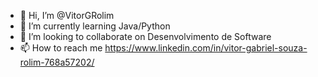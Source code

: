 - 👋 Hi, I’m @VitorGRolim
- 🌱 I’m currently learning  Java/Python
- 💞️ I’m looking to collaborate on Desenvolvimento de Software
- 📫 How to reach me https://www.linkedin.com/in/vitor-gabriel-souza-rolim-768a57202/


<!---
VitorGRolim/VitorGRolim is a ✨ special ✨ repository because its `README.md` (this file) appears on your GitHub profile.
You can click the Preview link to take a look at your changes.
--->
